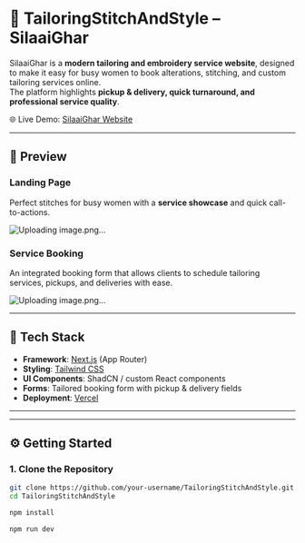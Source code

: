# 👗 TailoringStitchAndStyle – SilaaiGhar

SilaaiGhar is a **modern tailoring and embroidery service website**, designed to make it easy for busy women to book alterations, stitching, and custom tailoring services online.  
The platform highlights **pickup & delivery, quick turnaround, and professional service quality**.

🌐 Live Demo: [SilaaiGhar Website](https://v0-image-analysis-ivory-seven-53.vercel.app)

---

## 📸 Preview

### Landing Page
Perfect stitches for busy women with a **service showcase** and quick call-to-actions.

![Uploading image.png…]()

### Service Booking
An integrated booking form that allows clients to schedule tailoring services, pickups, and deliveries with ease.

![Uploading image.png…]()

---

## 🚀 Tech Stack
- **Framework**: [Next.js](https://nextjs.org/) (App Router)
- **Styling**: [Tailwind CSS](https://tailwindcss.com/)
- **UI Components**: ShadCN / custom React components
- **Forms**: Tailored booking form with pickup & delivery fields
- **Deployment**: [Vercel](https://vercel.com)

---


---

## ⚙️ Getting Started

### 1. Clone the Repository
```bash
git clone https://github.com/your-username/TailoringStitchAndStyle.git
cd TailoringStitchAndStyle

npm install

npm run dev




